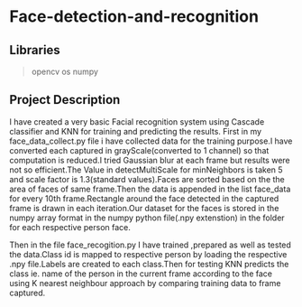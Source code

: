# Face-detection-and-recognition
## Libraries 
> opencv
> os
> numpy
## Project Description
I have created a very basic Facial recognition system using Cascade classifier and KNN for training and predicting the results.
First in my face_data_collect.py file i have collected data for the training purpose.I have converted each captured in
grayScale(converted to 1 channel) so that computation is reduced.I tried Gaussian blur at each frame but results were not
so efficient.The Value in detectMultiScale for minNeighbors is taken 5 and scale factor is 1.3(standard values).Faces
are sorted  based on the the area of faces of same frame.Then the data is appended in the list face_data for every
10th frame.Rectangle around the face detected in the captured frame is drawn in each iteration.Our dataset for the 
faces is stored in the numpy array format in the numpy python file(.npy extenstion) in the folder for each respective 
person face.

Then in the file face_recogition.py I have trained ,prepared as well as tested the data.Class id is mapped to respective
person by loading the respective .npy file.Labels are created to each class.Then for testing KNN predicts the class ie. 
name of the person in the current frame according to the face using K nearest neighbour approach by comparing training 
data to frame captured.
